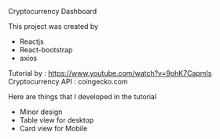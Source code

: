 Cryptocurrency Dashboard

This project was created by
- Reactjs
- React-bootstrap
- axios

Tutorial by : https://www.youtube.com/watch?v=9ohK7CapmIs
Cryptocurrency API : coingecko.com

Here are things that I developed in the tutorial
- Minor design
- Table view for desktop
- Card view for Mobile
